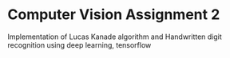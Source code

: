 # Computer Vision Assignment 2
Implementation of Lucas Kanade algorithm and 
Handwritten digit recognition using deep learning, tensorflow
